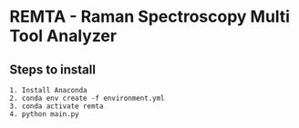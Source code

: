 # REMTA - Raman Spectroscopy Multi Tool Analyzer

## Steps to install

```
1. Install Anaconda
2. conda env create -f environment.yml
3. conda activate remta
4. python main.py
```
